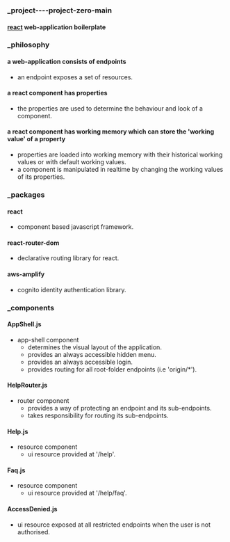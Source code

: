 ### _project----project-zero-main
#### [react](https://reactjs.org 'react homepage') web-application boilerplate  
### _philosophy  
#### a web-application consists of endpoints  
  * an endpoint exposes a set of resources.
#### a react component has properties
  * the properties are used to determine the behaviour and look of a component.  
#### a react component has working memory which can store the 'working value' of a property
  * properties are loaded into working memory with their historical working values or with default working values.  
  * a component is manipulated in realtime by changing the working values of its properties.
### _packages
#### react  
  * component based javascript framework.
#### react-router-dom  
  * declarative routing library for react.
#### aws-amplify  
  * cognito identity authentication library.  
### _components   
#### AppShell.js   
* app-shell component
  * determines the visual layout of the application.
  * provides an always accessible hidden menu.
  * provides an always accessible login.
  * provides routing for all root-folder endpoints (i.e 'origin/*').
#### HelpRouter.js   
* router component
  * provides a way of protecting an endpoint and its sub-endpoints.
  * takes responsibility for routing its sub-endpoints.
#### Help.js  
* resource component
  * ui resource provided at '/help'.
#### Faq.js  
* resource component
  * ui resource provided at '/help/faq'.
#### AccessDenied.js
* ui resource exposed at all restricted endpoints when the user is not authorised.
